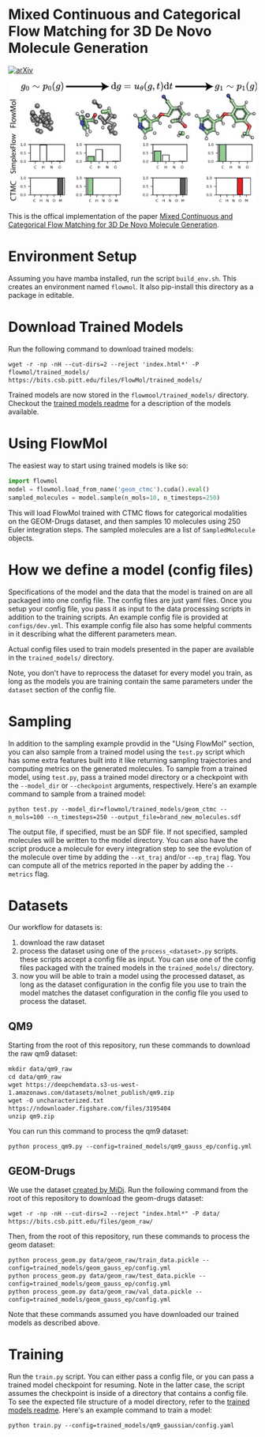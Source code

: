 # Mixed Continuous and Categorical Flow Matching for 3D De Novo Molecule Generation

[![arXiv](https://img.shields.io/badge/arXiv-1234.56789-b31b1b.svg?style=flat)](https://arxiv.org/abs/2404.19739)

![Image](figures/ga.png)

This is the offical implementation of the paper [Mixed Continuous and Categorical Flow Matching for 3D De Novo Molecule Generation](https://arxiv.org/abs/2404.19739).

# Environment Setup

Assuming you have mamba installed, run the script `build_env.sh`. This creates an environment named `flowmol`. It also pip-install this directory as a package in editable.

# Download Trained Models

Run the following command to download trained models:

```console
wget -r -np -nH --cut-dirs=2 --reject 'index.html*' -P flowmol/trained_models/ https://bits.csb.pitt.edu/files/FlowMol/trained_models/
```

Trained models are now stored in the  `flowmool/trained_models/` directory. Checkout the [trained models readme](trained_models/readme.md) for a description of the models available. 

# Using FlowMol

The easiest way to start using trained models is like so:

```python
import flowmol
model = flowmol.load_from_name('geom_ctmc').cuda().eval()
sampled_molecules = model.sample(n_mols=10, n_timesteps=250)
```

This will load FlowMol trained with CTMC flows for categorical modalities on the GEOM-Drugs dataset, and then samples 10 molecules using 250 Euler integration steps. The sampled molecules are a list of `SampledMolecule` objects.

# How we define a model (config files)

Specifications of the model and the data that the model is trained on are all packaged into one config file. The config files are just yaml files. Once you setup your config file, you pass it as input to the data processing scripts in addition to the training scripts. An example config file is provided at `configs/dev.yml`. This example config file also has some helpful comments in it describing what the different parameters mean.

Actual config files used to train models presented in the paper are available in the `trained_models/` directory.

Note, you don't have to reprocess the dataset for every model you train, as long as the models you are training contain the same parameters under the `dataset` section of the config file. 



# Sampling
In addition to the sampling example provdid in the "Using FlowMol" section, you can also sample from a trained model using the `test.py` script which has some extra features built into it like returning sampling trajectories and computing metrics on the generated molecules. To sample from a trained model, using `test.py`, pass a trained model directory or a checkpoint with the `--model_dir` or `--checkpoint` arguments, respectively. Here's an example command to sample from a trained model:

```console
python test.py --model_dir=flowmol/trained_models/geom_ctmc --n_mols=100 --n_timesteps=250 --output_file=brand_new_molecules.sdf
```

The output file, if specified, must be an SDF file. If not specified, sampled molecules will be written to the model directory. You can also have the script produce a molecule for every integration step to see the evolution of the molecule over time by adding the `--xt_traj` and/or `--ep_traj` flag. You can compute all of the metrics reported in the paper by adding the `--metrics` flag.

# Datasets

Our workflow for datasets is:
1. download the raw dataset
2. process the dataset using one of the `process_<dataset>.py` scripts. these scripts accept a config file as input. You can use one of the config files packaged with the trained models in the `trained_models/` directory.
3. now you will be able to train a model using the processed dataset, as long as the dataset configuration in the config file you use to train the model matches the dataset configuration in the config file you used to process the dataset.

## QM9

Starting from the root of this repository, run these commands to download the raw qm9 dataset:
```console
mkdir data/qm9_raw
cd data/qm9_raw
wget https://deepchemdata.s3-us-west-1.amazonaws.com/datasets/molnet_publish/qm9.zip
wget -O uncharacterized.txt https://ndownloader.figshare.com/files/3195404
unzip qm9.zip
```

You can run this command to process the qm9 dataset:
```console
python process_qm9.py --config=trained_models/qm9_gauss_ep/config.yml
```

## GEOM-Drugs

We use the dataset [created by MiDi](https://github.com/cvignac/MiDi). Run the following command from the root of this repository to download the geom-drugs dataset:

```console
wget -r -np -nH --cut-dirs=2 --reject "index.html*" -P data/ https://bits.csb.pitt.edu/files/geom_raw/
```

Then, from the root of this repository, run these commands to process the geom dataset:


```console
python process_geom.py data/geom_raw/train_data.pickle --config=trained_models/geom_gauss_ep/config.yml
python process_geom.py data/geom_raw/test_data.pickle --config=trained_models/geom_gauss_ep/config.yml
python process_geom.py data/geom_raw/val_data.pickle --config=trained_models/geom_gauss_ep/config.yml
```

Note that these commands assumed you have downloaded our trained models as described above.

# Training

Run the `train.py` script. You can either pass a config file, or you can pass a trained model checkpoint for resuming. Note in the latter case, the script assumes the checkpoint is inside of a directory that contains a config file. To see the expected file structure of a model directory, refer to the [trained models readme](flowmol/trained_models/readme.md). Here's an example command to train a model:

```console
python train.py --config=trained_models/qm9_gaussian/config.yaml
```
